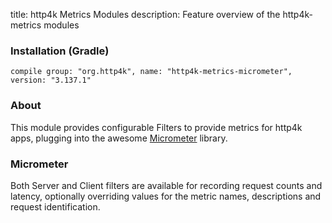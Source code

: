 title: http4k Metrics Modules
description: Feature overview of the http4k-metrics modules

### Installation (Gradle)
```compile group: "org.http4k", name: "http4k-metrics-micrometer", version: "3.137.1"```

### About

This module provides configurable Filters to provide metrics for http4k apps, plugging into the awesome [Micrometer](http://micrometer.io/) library.

### Micrometer [<img class="octocat"/>](https://github.com/http4k/http4k/blob/master/src/docs/guide/modules/metrics/example_micrometer.kt)

Both Server and Client filters are available for recording request counts and latency, optionally overriding values for the metric names, descriptions and request identification.

<script src="https://gist-it.appspot.com/https://github.com/http4k/http4k/blob/master/src/docs/guide/modules/metrics/example_micrometer.kt"></script>
